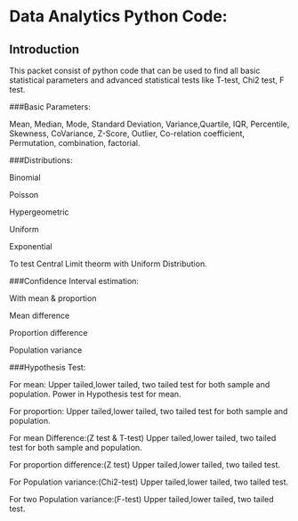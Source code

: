 # Data Analytics Python Code:

## Introduction
This packet consist of python code that can be used to find all basic statistical parameters and advanced statistical tests like T-test, Chi2 test, F test. 

###Basic Parameters:

Mean, Median, Mode, Standard Deviation, Variance,Quartile, IQR, Percentile, Skewness, CoVariance, Z-Score, Outlier, Co-relation coefficient, Permutation, combination, factorial.

###Distributions:

Binomial

Poisson 

Hypergeometric

Uniform

Exponential

To test Central Limit theorm with Uniform Distribution.


###Confidence Interval estimation:

With mean & proportion

Mean difference

Proportion difference

Population variance



###Hypothesis Test:

For mean: 
Upper tailed,lower tailed, two tailed test for both sample and population.
Power in Hypothesis test for mean.

For proportion: 
Upper tailed,lower tailed, two tailed test for both sample and population.

For mean Difference:(Z test & T-test)
Upper tailed,lower tailed, two tailed test for both sample and population.

For proportion difference:(Z test)
Upper tailed,lower tailed, two tailed test.

For Population variance:(Chi2-test)
Upper tailed,lower tailed, two tailed test.

For two Population variance:(F-test)
Upper tailed,lower tailed, two tailed test.







